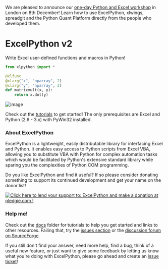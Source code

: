 We are pleased to announce our [one-day Python and Excel workshop](http://www.zoomeranalytics.com/training/) in London on 8th December! Learn how to use ExcelPython, xlwings, spreadgit and the Python Quant Platform directly from the people who developed them.

# ExcelPython v2

Write Excel user-defined functions and macros in Python!

```python
from xlpython import *

@xlfunc
@xlarg("x", "nparray", 2)
@xlarg("y", "nparray", 2)
def matrixmult(x, y):
    return x.dot(y)
```

![image](https://cloud.githubusercontent.com/assets/5197585/3907706/6c3a2cea-22fd-11e4-812f-41c814d1cc54.png)

Check out the [tutorials](docs/) to get started! The only prerequisites are Excel and Python (2.6 - 3.x) with PyWin32 installed.

### About ExcelPython

ExcelPython is a lightweight, easily distributable library for interfacing Excel and Python. It enables easy access to Python scripts from Excel VBA, allowing you to substitute VBA with Python for complex automation tasks which would be facilitated by Python's extensive standard library while sparing you the complexities of Python COM programming.

Do you like ExcelPython and find it useful? If so please consider donating something to support its continued development and get your name on the donor list!

<a href='https://pledgie.com/campaigns/26772'><img alt='Click here to lend your support to: ExcelPython and make a donation at pledgie.com !' src='https://pledgie.com/campaigns/26772.png?skin_name=chrome' border='0' ></a>

### Help me!

Check out the [docs](docs/) folder for tutorials to help you get started and links to other resources. Failing that, try the [issues section](https://github.com/ericremoreynolds/excelpython/issues?q=) or the [discussion forum on SourceForge](https://sourceforge.net/p/excelpython/discussion/general/).

If you still don't find your answer, need more help, find a bug, think of a useful new feature, or just want to give some feedback by letting us know what you're doing with ExcelPython, please go ahead and create an [issue ticket](https://github.com/ericremoreynolds/excelpython/issues/new)!
